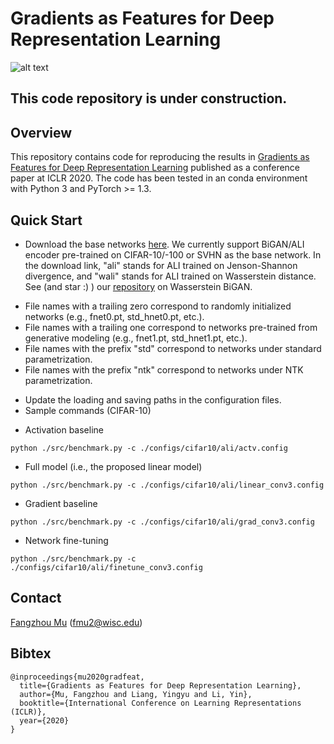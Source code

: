# Gradients as Features for Deep Representation Learning

![alt text](https://github.com/fmu2/gradfeat20/blob/master/paper/overview.png "Method overview")

## This code repository is under construction.

## Overview
This repository contains code for reproducing the results in [Gradients as Features for Deep Representation Learning](https://openreview.net/pdf?id=BkeoaeHKDS) published as a conference paper at ICLR 2020. The code has been tested in an conda environment with Python 3 and PyTorch >= 1.3.

## Quick Start
* Download the base networks [here](http://pages.cs.wisc.edu/~fmu/gradfeat20/pretrained). We currently support BiGAN/ALI encoder pre-trained on CIFAR-10/-100 or SVHN as the base network. In the download link, "ali" stands for ALI trained on Jenson-Shannon divergence, and "wali" stands for ALI trained on Wasserstein distance. See (and star :) ) our [repository](https://github.com/fmu2/Wasserstein-BiGAN) on Wasserstein BiGAN.

- File names with a trailing zero correspond to randomly initialized networks (e.g., fnet0.pt, std_hnet0.pt, etc.).
- File names with a trailing one correspond to networks pre-trained from generative modeling (e.g., fnet1.pt, std_hnet1.pt, etc.).
- File names with the prefix "std" correspond to networks under standard parametrization.
- File names with the prefix "ntk" correspond to networks under NTK parametrization.

* Update the loading and saving paths in the configuration files.
* Sample commands (CIFAR-10)

- Activation baseline
```shell
python ./src/benchmark.py -c ./configs/cifar10/ali/actv.config
```
- Full model (i.e., the proposed linear model)
```shell
python ./src/benchmark.py -c ./configs/cifar10/ali/linear_conv3.config
```
- Gradient baseline
```shell
python ./src/benchmark.py -c ./configs/cifar10/ali/grad_conv3.config
```
- Network fine-tuning
```shell
python ./src/benchmark.py -c ./configs/cifar10/ali/finetune_conv3.config
```

## Contact
[Fangzhou Mu](http://pages.cs.wisc.edu/~fmu/) (fmu2@wisc.edu)

## Bibtex
```
@inproceedings{mu2020gradfeat,
  title={Gradients as Features for Deep Representation Learning},
  author={Mu, Fangzhou and Liang, Yingyu and Li, Yin},
  booktitle={International Conference on Learning Representations (ICLR)},
  year={2020}
}
```
